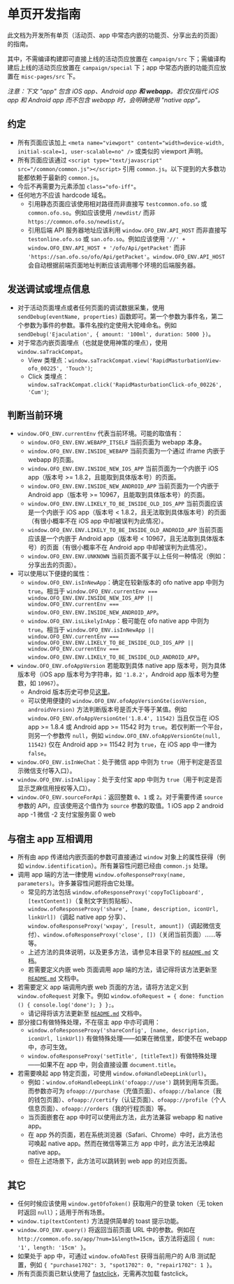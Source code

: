 单页开发指南
========

此文档为开发所有单页（活动页、app 中常态内嵌的功能页、分享出去的页面）的指南。

其中，不需编译构建即可直接上线的活动页应放置在 `campaign/src` 下；需编译构建后上线的活动页应放置在 `campaign/special` 下；app 中常态内嵌的功能页应放置在 `misc-pages/src` 下。

_注意：下文 "app" 包含 iOS app、Android app **和 webapp**。若仅仅指代 iOS app 和 Android app 而不包含 webapp 时，会明确使用 "native app"。_

约定
--------

- 所有页面应该加上 `<meta name="viewport" content="width=device-width, initial-scale=1, user-scalable=no" />` 或类似的 viewport 声明。
- 所有页面应该通过 `<script type="text/javascript" src="/common/common.js"></script>` 引用 `common.js`。以下提到的大多数功能都依赖于最新的 `common.js`。
- 今后不再需要为元素添加 `class="ofo-iff"`。
- 任何地方不应该 hardcode 域名。
  - 引用静态页面应该使用相对路径而非直接写 `testcommon.ofo.so` 或 `common.ofo.so`。例如应该使用 `/newdist/` 而非 `https://common.ofo.so/newdist/`。
  - 引用后端 API 服务器地址应该利用 `window.OFO_ENV.API_HOST` 而非直接写 `testonline.ofo.so` 或 `san.ofo.so`。例如应该使用 `'//' + window.OFO_ENV.API_HOST + '/ofo/Api/getPacket'` 而非 `'https://san.ofo.so/ofo/Api/getPacket'`。`window.OFO_ENV.API_HOST` 会自动根据前端页面地址判断应该调用哪个环境的后端服务器。
  
发送调试或埋点信息
--------

- 对于活动页面埋点或者任何页面的调试数据采集，使用 `sendDebug(eventName, properties)` 函数即可。第一个参数为事件名，第二个参数为事件的参数。事件名按约定使用大驼峰命名。例如 `sendDebug('Ejaculation', { amount: '100ml', duration: 5000 })`。
- 对于常态内嵌页面埋点（也就是使用神策的埋点），使用 `window.saTrackCompat`。
  - View 类埋点：`window.saTrackCompat.view('RapidMasturbationView-ofo_00225', 'Touch')`;
  - Click 类埋点：`window.saTrackCompat.click('RapidMasturbationClick-ofo_00226', 'Cum')`;
  
判断当前环境
--------

- `window.OFO_ENV.currentEnv` 代表当前环境。可能的取值有：
  - `window.OFO_ENV.ENV.WEBAPP_ITSELF` 当前页面为 webapp 本身。
  - `window.OFO_ENV.ENV.INSIDE_WEBAPP` 当前页面为一个通过 iframe 内嵌于 webapp 的页面。
  - `window.OFO_ENV.ENV.INSIDE_NEW_IOS_APP` 当前页面为一个内嵌于 iOS app（版本号 >= 1.8.2，且能取到具体版本号）的页面。  
  - `window.OFO_ENV.ENV.INSIDE_NEW_ANDROID_APP` 当前页面为一个内嵌于 Android app（版本号 >= 10967，且能取到具体版本号）的页面。
  - `window.OFO_ENV.ENV.LIKELY_TO_BE_INSIDE_OLD_IOS_APP` 当前页面应该是一个内嵌于 iOS app（版本号 < 1.8.2，且无法取到具体版本号）的页面（有很小概率不在 iOS app 中却被误判为此情况）。  
  - `window.OFO_ENV.ENV.LIKELY_TO_BE_INSIDE_OLD_ANDROID_APP` 当前页面应该是一个内嵌于 Android app（版本号 < 10967，且无法取到具体版本号）的页面（有很小概率不在 Android app 中却被误判为此情况）。  
  - `window.OFO_ENV.ENV.UNKNOWN` 当前页面不属于以上任何一种情况（例如：分享出去的页面）。
- 可以使用以下便捷的属性：
  - `window.OFO_ENV.isInNewApp`：确定在较新版本的 ofo native app 中则为 `true`。相当于 `window.OFO_ENV.currentEnv === window.OFO_ENV.ENV.INSIDE_NEW_IOS_APP || window.OFO_ENV.currentEnv === window.OFO_ENV.ENV.INSIDE_NEW_ANDROID_APP`。
  - `window.OFO_ENV.isLikelyInApp`：极可能在 ofo native app 中则为 `true`。相当于 `window.OFO_ENV.isInNewApp || window.OFO_ENV.currentEnv === window.OFO_ENV.ENV.LIKELY_TO_BE_INSIDE_OLD_IOS_APP || window.OFO_ENV.currentEnv === window.OFO_ENV.ENV.LIKELY_TO_BE_INSIDE_OLD_ANDROID_APP`。
- `window.OFO_ENV.ofoAppVersion` 若能取到具体 native app 版本号，则为具体版本号（iOS app 版本号为字符串，如 `'1.8.2'`，Android app 版本号为整数，如 `10967`）。
  - Android 版本历史可参见[这里](http://mdzz.ofo.so:17748/#/versions.md)。
  - 可以使用便捷的 `window.OFO_ENV.ofoAppVersionGte(iosVersion, androidVersion)` 方法判断版本号是否大于等于某值。例如 `window.OFO_ENV.ofoAppVersionGte('1.8.4', 11542)` 当且仅当在 iOS app >= 1.8.4 或 Android app >= 11542 时为 `true`。若仅判断一个平台，则另一个参数传 `null`，例如 `window.OFO_ENV.ofoAppVersionGte(null, 11542)` 仅在 Android app >= 11542 时为 `true`，在 iOS app 中一律为 `false`。
- `window.OFO_ENV.isInWeChat`：处于微信 app 中则为 `true`（用于判定是否显示微信支付等入口）。
- `window.OFO_ENV.isInAlipay`：处于支付宝 app 中则为 `true`（用于判定是否显示芝麻信用授权等入口）。
- `window.OFO_ENV.sourceForApi`：返回整数 `0`、`1` 或 `2`。对于需要传递 `source` 参数的 API，应该使用这个值作为 `source` 参数的取值。1 iOS app 2 android app -1 微信 -2 支付宝服务窗 0 web

与宿主 app 互相调用
--------

- 所有由 app 传递给内嵌页面的参数可直接通过 `window` 对象上的属性获得（例如 `window.identification`）。所有兼容性问题已经由 `common.js` 处理。
- 调用 app 端的方法一律使用 `window.ofoResponseProxy(name, parameters)`。许多兼容性问题将由它处理。
  - 常见的方法包括 `window.ofoResponseProxy('copyToClipboard', [textContent])`（复制文字到剪贴板）、`window.ofoResponseProxy('share', [name, description, iconUrl, linkUrl])`（调起 native app 分享）、`window.ofoResponseProxy('wxpay', [result, amount])`（调起微信支付）、`window.ofoResponseProxy('close', [])`（关闭当前页面）……等等。
  - 上述方法的具体说明，以及更多方法，请参见本目录下的 [`README.md`](README.md) 文档。
  - 若需要定义内嵌 web 页面调用 app 端的方法，请记得将该方法更新至 [`README.md`](README.md) 文档中。
- 若需要定义 app 端调用内嵌 web 页面的方法，请将方法定义到 `window.ofoRequest` 对象下。例如 `window.ofoRequest = { done: function () { console.log('done'); } };`。
  - 请记得将该方法更新至 [`README.md`](README.md) 文档中。
- 部分接口有做特殊处理，不在宿主 app 中亦可调用：
  - `window.ofoResponseProxy('shareConfig', [name, description, iconUrl, linkUrl])` 有做特殊处理——如果在微信里，即使不在 webapp 中，亦可生效。
  - `window.ofoResponseProxy('setTitle', [titleText])` 有做特殊处理——如果不在 app 中，则会直接设置 `document.title`。
- 若需要唤起 app 特定页面，可使用 `window.ofoHandleDeepLink(url)`。
  - 例如：`window.ofoHandleDeepLink('ofoapp://use')` 跳转到用车页面。而参数亦可为 `ofoapp://purchase`（充值页面）、`ofoapp://balance`（我的钱包页面）、`ofoapp://certify`（认证页面）、`ofoapp://profile`（个人信息页面）、`ofoapp://orders`（我的行程页面）等。
  - 当页面嵌套在 app 中时可以使用此方法，此方法兼容 webapp 和 native app。
  - 在 app 外的页面，若在系统浏览器（Safari、Chrome）中时，此方法也可唤起 native app。然而在微信等第三方 app 中时，此方法无法唤起 native app。
  - 但在上述场景下，此方法可以跳转到 web app 的对应页面。

其它
--------

- 任何时候应该使用 `window.getOfoToken()` 获取用户的登录 token（无 token 时返回 `null`）；适用于所有场景。
- `window.tip(textContent)` 方法提供简单的 toast 提示功能。
- `window.OFO_ENV.query()` 将返回当前页面 URL 中的参数。例如在 `http://common.ofo.so/app/?num=1&length=15cm`，该方法将返回 `{ num: '1', length: '15cm' }`。
- 如果处于 app 中，可通过 `window.ofoAbTest` 获得当前用户的 A/B 测试配置，例如 `{ "purchase1702": 3, "spot1702": 0, "repair1702": 1 }`。
- 所有页面页面已默认使用了 [fastclick](https://github.com/ftlabs/fastclick)，无需再次加载 fastclick。
